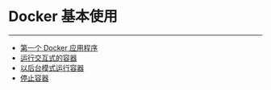 # Docker 基本使用

---

* [第一个 Docker 应用程序](/chapter3/Docker基本使用/第一个Docker应用程序.md)
* [运行交互式的容器](/chapter3/Docker基本使用/运行交互式的容器.md)
* [以后台模式运行容器](/chapter3/Docker基本使用/以后台模式运行容器.md)
* [停止容器](/chapter3/Docker基本使用/停止容器.md)